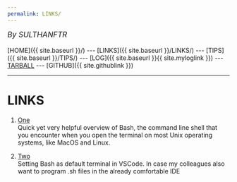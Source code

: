 ```yaml
---
permalink: LINKS/
---
```

<span style="font-style:italic; font-size:larger;">By SULTHANFTR</span>
<br><br>
[HOME]({{ site.baseurl }}/) ---
[LINKS]({{ site.baseurl }}/LINKS/) ---
[TIPS]({{ site.baseurl }}/TIPS/) ---
[LOG]({{ site.baseurl }}{{ site.myloglink }}) ---
[TARBALL](SandBox/sulthanftr.tar.xz) ---
[GITHUB]({{ site.githublink }})
<br>
<hr>

# LINKS

1. [One](https://youtu.be/I4EWvMFj37g)<br>
Quick yet very helpful overview of Bash, the command line shell that you encounter when you open the terminal on most Unix operating systems, like MacOS and Linux.

2. [Two](https://stackoverflow.com/a/50527994)<br>
Setting Bash as default terminal in VSCode. In case my colleagues also want to program .sh files in the already comfortable IDE
